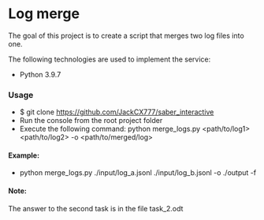 #  Log merge

The goal of this project is to create a script that merges two log files into one.

The following technologies are used to implement the service:
- Python 3.9.7


### Usage

- $ git clone https://github.com/JackCX777/saber_interactive
- Run the console from the root project folder
- Execute the following command: python merge_logs.py <path/to/log1> <path/to/log2> -o <path/to/merged/log>


#### Example:

- python merge_logs.py ./input/log_a.jsonl ./input/log_b.jsonl -o ./output -f


#### Note:

The answer to the second task is in the file task_2.odt